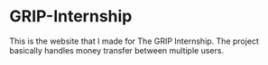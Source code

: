 # GRIP-Internship
This is the website that I made for The GRIP Internship. The project basically handles money transfer between multiple users.

